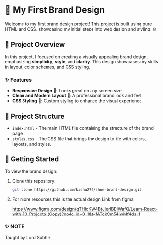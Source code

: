 # 🎨 My First Brand Design

Welcome to my first brand design project! This project is built using pure HTML and CSS, showcasing my initial steps into web design and styling. 🌐

## 🌈 Project Overview

In this project, I focused on creating a visually appealing brand design, emphasizing **simplicity**, **style**, and **clarity**. This design showcases my skills in layout, color schemes, and CSS styling.

### ✨ Features

- **Responsive Design** 📱: Looks great on any screen size.
- **Clean and Modern Layout** 🌟: A professional brand look and feel.
- **CSS Styling** 🎨: Custom styling to enhance the visual experience.

## 📂 Project Structure

- `index.html` - The main HTML file containing the structure of the brand page.
- `styles.css` - The CSS file that brings the design to life with colors, layouts, and styles.

## 🚀 Getting Started

To view the brand design:

1. Clone this repository:

   ```bash
   git clone https://github.com/kishu279/shoe-brand-design.git

   ```

2. For more resources this is the actual design Link from figma

   https://www.figma.com/design/qTHicKW4BtJlerlBDIWafQ/Learn-React-with-10-Projects-(Copy)?node-id=0-1&t=fATck9m54iwMf4ds-1

### ✨ NOTE

Taught by Lord Subh 💀
